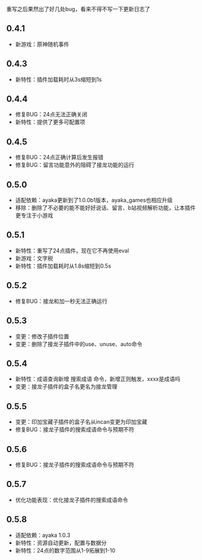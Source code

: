 重写之后果然出了好几处bug，看来不得不写一下更新日志了

## 0.4.1

- 新游戏：原神随机事件

## 0.4.3

- 新特性：插件加载耗时从3s缩短到1s

## 0.4.4

- 修复BUG：24点无法正确关闭
- 新特性：提供了更多可配置项

## 0.4.5

- 修复BUG：24点正确计算后发生报错
- 修复BUG：留言功能意外的阻碍了接龙功能的运行

## 0.5.0

- 适配依赖：ayaka更新到了1.0.0b1版本，ayaka_games也相应升级
- 移除：删除了不必要的能不能好好说话、留言、b站视频解析功能，让本插件更专注于小游戏

## 0.5.1

- 新特性：重写了24点插件，现在它不再使用eval
- 新游戏：文字税
- 新特性：插件加载耗时从1.8s缩短到0.5s

## 0.5.2

- 修复BUG：接龙和加一秒无法正确运行

## 0.5.3

- 变更：修改子插件位置
- 变更：删除了接龙子插件中的use、unuse、auto命令

## 0.5.4

- 新特性：成语查询新增 搜索成语 命令，新增正则触发，xxxx是成语吗
- 变更：接龙子插件的盒子名更名为接龙管理

## 0.5.5

- 变更：印加宝藏子插件的盒子名从incan变更为印加宝藏
- 修复BUG：接龙子插件的搜索成语命令与预期不符

## 0.5.6

- 修复BUG：接龙子插件的搜索成语命令与预期不符

## 0.5.7

- 优化功能表现：优化接龙子插件的搜索成语命令

## 0.5.8

- 适配依赖：ayaka 1.0.3
- 新特性：资源自动更新，配置与数据分
- 新特性：24点的数字范围从1-9拓展到1-10
